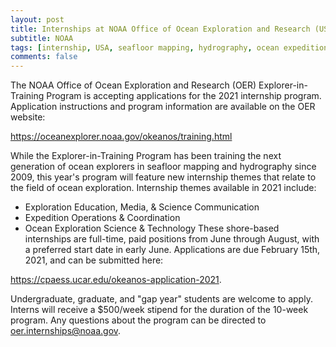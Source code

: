 ```yaml
---
layout: post
title: Internships at NOAA Office of Ocean Exploration and Research (USA)
subtitle: NOAA
tags: [internship, USA, seafloor mapping, hydrography, ocean expeditions]
comments: false
---
```


The NOAA Office of Ocean Exploration and Research (OER) Explorer-in-Training Program is accepting applications for the 2021 internship program. Application instructions and program information are available on the OER website: 

https://oceanexplorer.noaa.gov/okeanos/training.html

While the Explorer-in-Training Program has been training the next generation of ocean explorers in seafloor mapping and hydrography since 2009, this year's program will feature new internship themes that relate to the field of ocean exploration. Internship themes available in 2021 include:
*  Exploration Education, Media, & Science Communication
*  Expedition Operations & Coordination
*  Ocean Exploration Science & Technology
These shore-based internships are full-time, paid positions from June through August, with a preferred start date in early June. Applications are due February 15th, 2021, and can be submitted here: 

https://cpaess.ucar.edu/okeanos-application-2021. 

Undergraduate, graduate, and "gap year" students are welcome to apply. Interns will receive a $500/week stipend for the duration of the 10-week program. Any questions about the program can be directed to oer.internships@noaa.gov.
